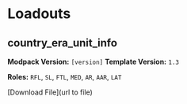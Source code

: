 # Loadouts

## country_era_unit_info
**Modpack Version:** `[version]`
**Template Version:** `1.3`
<!-- Roles -->
**Roles:** `RFL`, `SL`, `FTL`, `MED`, `AR`, `AAR`, `LAT`

<!-- Description -->

<!-- Information about file e.g. country: Russia-->

[Download File](url to file)